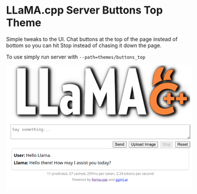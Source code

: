 # LLaMA.cpp Server Buttons Top Theme

Simple tweaks to the UI. Chat buttons at the top of the page instead of bottom so you can hit Stop instead of chasing it down the page.

To use simply run server with `--path=themes/buttons_top`

![image](buttons_top.png)